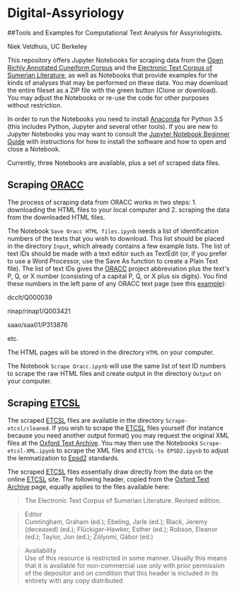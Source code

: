 # Digital-Assyriology
##Tools and Examples for Computational Text Analysis for Assyriologists.

Niek Veldhuis, UC Berkeley

This repository offers Jupyter Notebooks for scraping data from the [Open Richly Annotated Cuneiform Corpus](http://oracc.org) and the [Electronic Text Corpus of Sumerian Literature](http://etcsl.orinst.ox.ac.uk/), as well as Notebooks that provide examples for the kinds of analyses that may be performed on these data. You may download the entire fileset as a ZIP file with the green button (Clone or download). You may adjust the Notebooks or re-use the code for other purposes without restriction.

In order to run the Notebooks you need to install [Anaconda](https://www.continuum.io/downloads) for Python 3.5 (this includes Python, Jupyter and several other tools). If you are new to Jupyter Notebooks you may want to consult the [Jupyter Notebook Beginner Guide](http://jupyter-notebook-beginner-guide.readthedocs.io/en/latest/what_is_jupyter.html) with instructions for how to install the software and how to open and close a Notebook. 

Currently, three Notebooks are available, plus a set of scraped data files.

## Scraping [ORACC](http://oracc.org)

The process of scraping data from ORACC works in two steps: 1. downloading the HTML files to your local computer and 2. scraping the data from the downloaded HTML files.

The Notebook `Save Oracc HTML files.ipynb` needs a list of identification numbers of the texts that you wish to download. This list should be placed in the directory `Input`, which already contains a few example lists. The list of text IDs should be made with a text editor such as TextEdit (or, if you prefer to use a Word Processor, use the Save As function to create a Plain Text file). The list of text IDs gives the [ORACC](http://oracc.org/projectlist.html) project abbreviation plus the text's P, Q, or X number (consisting of a capital P, Q, or X plus six digits). You find these numbers in the left pane of any ORACC text page (see this [example](http://oracc.museum.upenn.edu/dcclt/Q000001)):

dcclt/Q000039

rinap/rinap1/Q003421

saao/saa01/P313876

etc.

The HTML pages will be stored in the directory `HTML` on your computer.

The Notebook `Scrape Oracc.ipynb` will use the same list of text ID numbers to scrape the raw HTML files and create output in the directory `Output` on your computer. 

## Scraping [ETCSL](http://etcsl.orinst.ox.ac.uk/)

The scraped [ETCSL](http://etcsl.orinst.ox.ac.uk/) files are available in the directory `Scrape-etcsl/cleaned`. If you wish to scrape the [ETCSL](http://etcsl.orinst.ox.ac.uk/) files yourself (for instance because you need another output format) you may request the original XML files at the [Oxford Text Archive](http://ota.ox.ac.uk/desc/2518). You may then use the Notebooks `Scrape-etcsl-XML.ipynb` to scrape the XML files and `ETCSL-to EPSD2.ipynb` to adjust the lemmatization to [Epsd2](http://oracc.org/epsd2/sux) standards.

The scraped [ETCSL](http://etcsl.orinst.ox.ac.uk/) files essentially draw directly from the data on the online [ETCSL](http://etcsl.orinst.ox.ac.uk/) site. The following header, copied from the [Oxford Text Archive](http://ota.ox.ac.uk/desc/2518) page, equally applies to the files available here:

> The Electronic Text Corpus of Sumerian Literature. Revised edition.

> Editor	
> Cunningham, Graham (ed.); Ebeling, Jarle (ed.); Black, Jeremy (deceased) (ed.); Flückiger-Hawker, Esther (ed.); Robson, Eleanor (ed.); Taylor, Jon (ed.); Zólyomi, Gábor (ed.)

> Availability	
> Use of this resource is restricted in some manner. Usually this means that it is available for non-commercial use only with prior permission of the depositor and on condition that this header is included in its entirety with any copy distributed.
